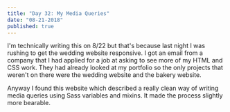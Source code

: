 ```yaml
---
title: "Day 32: My Media Queries"
date: "08-21-2018"
published: true
---
```

I'm technically writing this on 8/22 but that's because last night I was rushing to get the wedding website responsive. I got an email from a company that I had applied for a job at asking to see more of my HTML and CSS work. They had already looked at my portfolio so the only projects that weren't on there were the wedding website and the bakery website.

Anyway I found this website which described a really clean way of writing media queries using Sass variables and mixins. It made the process slightly more bearable.
